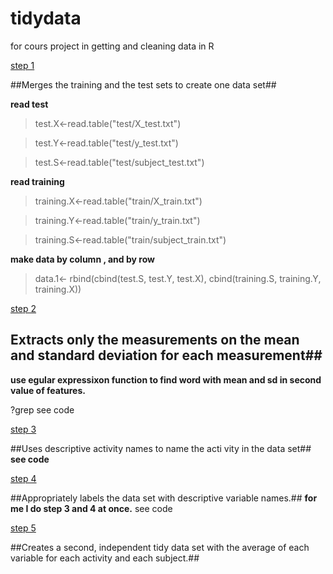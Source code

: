 tidydata
========

for cours project in getting and cleaning data in R

[step 1]()

##Merges the training and the test sets to create one data set##



**read test**

> test.X<-read.table("test/X_test.txt")

> test.Y<-read.table("test/y_test.txt")

> test.S<-read.table("test/subject_test.txt")

**read training**

> training.X<-read.table("train/X_train.txt")

> training.Y<-read.table("train/y_train.txt")

> training.S<-read.table("train/subject_train.txt")


**make data by column , and by row**

> data.1<- rbind(cbind(test.S, test.Y, test.X),
>   cbind(training.S, training.Y, training.X))


[step 2]()

## Extracts only the measurements on the mean and standard deviation for each measurement##
              
**use egular expressixon function to find word with mean and sd in second value of features.**

?grep
see code

[step 3]()

##Uses descriptive activity names to name the acti vity in the data set##
**see code**

[step 4]()

##Appropriately labels the data set with descriptive variable names.##
 **for me I do  step 3 and 4 at once.**
 see code
 
 
[step 5]()


##Creates a second, independent tidy data set with the average of each variable for each activity and each subject.##
